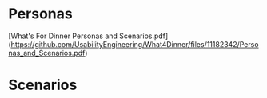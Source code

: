 # Personas
[What's For Dinner Personas and Scenarios.pdf] (https://github.com/UsabilityEngineering/What4Dinner/files/11182342/Personas_and_Scenarios.pdf)



# Scenarios
